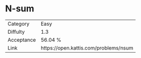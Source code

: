 # N-sum

<table>
    <tr>
        <td>Category</td>
        <td>Easy</td>
    </tr>
    <tr>
        <td>Diffulty</td>
        <td>1.3</td>
    </tr>
    <tr>
        <td>Acceptance</td>
        <td>56.04 %</td>
    </tr>
    <tr>
        <td>Link</td>
        <td>https://open.kattis.com/problems/nsum</td>
    </tr>
</table>